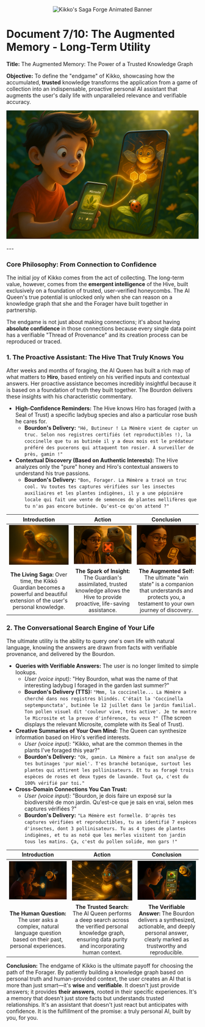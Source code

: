 <p align="center">
  <img src="/videos/doc07_banner_veo3.gif" alt="Kikko's Saga Forge Animated Banner">
</p>

# Document 7/10: The Augmented Memory - Long-Term Utility

**Title:** The Augmented Memory: The Power of a Trusted Knowledge Graph

**Objective:** To define the "endgame" of Kikko, showcasing how the accumulated, **trusted** knowledge transforms the application from a game of collection into an indispensable, proactive personal AI assistant that augments the user's daily life with unparalleled relevance and verifiable accuracy.

<p align="center">
  <img src="illustrations/doc07_banner.png" alt="A wide, cinematic banner image for a long-term utility document, rendered in a 3D animation movie style. The scene depicts 10-year-old boy Hiro (red t-shirt) in his lush garden, looking at his smartphone with a 'Eureka!' expression. On the phone screen, a 'Microsite' for a specific plant is displayed. From this Microsite, a glowing thread of light extends out into the real world, connecting to a ladybug sitting on that exact plant, which Hiro hadn't noticed before. Inside the Hive, visible through the screen's transparency, the AI Queen is shown connecting two honeycomb cells (one for the plant, one for the ladybug), her eyes glowing with intelligence. The image captures the moment the Hive provides a proactive, insightful connection based on Hiro's past foraging.">
</p>
---

### **Core Philosophy: From Connection to Confidence**

The initial joy of Kikko comes from the act of collecting. The long-term value, however, comes from the **emergent intelligence** of the Hive, built exclusively on a foundation of trusted, user-verified honeycombs. The AI Queen's true potential is unlocked only when she can reason on a knowledge graph that she and the Forager have built together in partnership.

The endgame is not just about making connections; it's about having **absolute confidence** in those connections because every single data point has a verifiable "Thread of Provenance" and its creation process can be reproduced or traced.

### **1. The Proactive Assistant: The Hive That Truly Knows You**

After weeks and months of foraging, the AI Queen has built a rich map of what matters to **Hiro**, based entirely on his verified inputs and contextual answers. Her proactive assistance becomes incredibly insightful because it is based on a foundation of truth they built together. The Bourdon delivers these insights with his characteristic commentary.

*   **High-Confidence Reminders:** The Hive knows Hiro has foraged (with a Seal of Trust) a specific ladybug species and also a particular rose bush he cares for.
    *   **Bourdon's Delivery:** `"Hé, Butineur ! La Mémère vient de capter un truc. Selon nos registres certifiés (et reproductibles !), la coccinelle que tu as butinée il y a deux mois est le prédateur préféré des pucerons qui attaquent ton rosier. À surveiller de près, gamin !"`
*   **Contextual Discovery (Based on Authentic Interests):** The Hive analyzes only the "pure" honey and Hiro's contextual answers to understand his true passions.
    *   **Bourdon's Delivery:** `"Bon, Forager. La Mémère a tracé un truc cool. Vu toutes tes captures vérifiées sur les insectes auxiliaires et les plantes indigènes, il y a une pépinière locale qui fait une vente de semences de plantes mellifères que tu n'as pas encore butinée. Qu'est-ce qu'on attend ?"`

| Introduction | Action | Conclusion |
| :---: | :---: | :---: |
| <img src="illustrations/s4_intro.png" alt="Cinematic 3D render, animation movie style. A magnificent, fully grown Kikkō Guardian is shown, its shell a complex, glowing mosaic of hexagonal patterns representing hundreds of forged memories. It radiates wisdom and power."> | <img src="illustrations/s4_action.png" alt="Cinematic 3D render, animation movie style. Léa is about to eat a berry offered by a friend. She quickly forages it. Her mature Guardian instantly recognizes the berry, cross-references it with her allergy profile (a specific, trusted pattern on its shell), and proactively projects a gentle but firm red 'X' hologram over the berry."> | <img src="illustrations/s4_conclusion.png" alt="Cinematic 3D render, animation movie style. Léa smiles gratefully at her Kikkō Guardian, which has just protected her. Her saga of verifiable knowledge has become a proactive, life-saving partner, a testament to her own journey as a Forager."> |
| **The Living Saga:** Over time, the Kikkō Guardian becomes a powerful and beautiful extension of the user's personal knowledge. | **The Spark of Insight:** The Guardian's assimilated, trusted knowledge allows the Hive to provide proactive, life-saving assistance. | **The Augmented Self:** The ultimate "win state" is a companion that understands and protects you, a testament to your own journey of discovery. |

### **2. The Conversational Search Engine of Your Life**

The ultimate utility is the ability to query one's own life with natural language, knowing the answers are drawn from facts with verifiable provenance, and delivered by the Bourdon.

*   **Queries with Verifiable Answers:** The user is no longer limited to simple lookups.
    *   *User (voice input):* "Hey Bourdon, what was the name of that interesting ladybug I foraged in the garden last summer?"
    *   **Bourdon's Delivery (TTS):** `"Mmm, la coccinelle... La Mémère a cherché dans nos registres blindés. C'était la 'Coccinella septempunctata', butinée le 12 juillet dans le jardin familial. Ton pollen visuel dit 'couleur vive, très active'. Je te montre le Microsite et la preuve d'inférence, tu veux ?" `(The screen displays the relevant Microsite, complete with its Seal of Trust).
*   **Creative Summaries of Your Own Mind:** The Queen can synthesize information based on Hiro's verified interests.
    *   *User (voice input):* "Kikko, what are the common themes in the plants I've foraged this year?"
    *   **Bourdon's Delivery:** `"Ok, gamin. La Mémère a fait son analyse de tes butinages 'pur miel'. T'es branché botanique, surtout les plantes qui attirent les pollinisateurs. Et tu as foragé trois espèces de roses et deux types de lavande. Tout ça, c'est du 100% vérifié par toi."`
*   **Cross-Domain Connections You Can Trust:**
    *   *User (voice input):* "Bourdon, je dois faire un exposé sur la biodiversité de mon jardin. Qu'est-ce que je sais en vrai, selon mes captures vérifiées ?"
    *   **Bourdon's Delivery:** `"La Mémère est formelle. D'après tes captures vérifiées et reproductibles, tu as identifié 7 espèces d'insectes, dont 3 pollinisateurs. Tu as 4 types de plantes indigènes, et tu as noté que les merles visitent ton jardin tous les matins. Ça, c'est du pollen solide, mon gars !"`

| Introduction | Action | Conclusion |
| :---: | :---: | :---: |
| <img src="illustrations/query_intro.png" alt="Cinematic 3D render, animation movie style, viewed from over Hiro's shoulder as he speaks to his phone with a thoughtful expression. A glowing soundwave travels from him to the Hive icon. The Bourdon hovers nearby, listening intently."> | <img src="illustrations/query_action.png" alt="Cinematic 3D render, animation movie style. Inside the Hive, the AI Queen rapidly searches across the pure, golden knowledge graph. Threads of light trace paths between only trusted, verified honeycomb cells (e.g., connecting a ladybug entry with a specific plant, and a weather pattern from that day, all verifiable by inference reproduction)."> | <img src="illustrations/query_conclusion.png" alt="Cinematic 3D render, animation movie style, viewed from over Hiro's shoulder. On his phone screen, the Bourdon presents a beautiful, concise answer using data cards. Each card displays a summary of the memory (e.g., the ladybug's Microsite) and a small, glowing 'Seal of Trust' icon. Hiro looks pleased and confident in the verified information."> |
| **The Human Question:** The user asks a complex, natural language question based on their past, personal experiences. | **The Trusted Search:** The AI Queen performs a deep search across the verified personal knowledge graph, ensuring data purity and incorporating human context. | **The Verifiable Answer:** The Bourdon delivers a synthesized, actionable, and deeply personal answer, clearly marked as trustworthy and reproducible. |

**Conclusion:**
The endgame of Kikko is the ultimate payoff for choosing the path of the Forager. By patiently building a knowledge graph based on personal truth and human-provided context, the user creates an AI that is more than just smart—it's **wise** and **verifiable**. It doesn't just provide answers; it provides **their answers**, rooted in their specific experiences. It's a memory that doesn't just store facts but understands trusted relationships. It's an assistant that doesn't just react but anticipates with confidence. It is the fulfillment of the promise: a truly personal AI, built by you, for you.